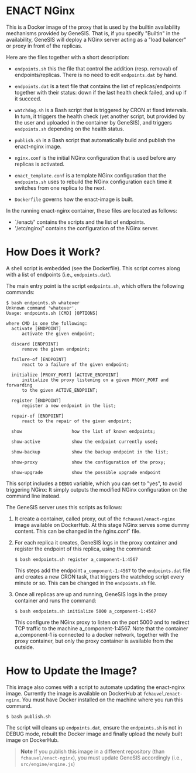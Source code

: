 # ENACT NGinx 

This is a Docker image of the proxy that is used by the builtin
availability mechanisms provided by GeneSIS. That is, if you specify
"Builtin" in the availability, GeneSIS will deploy a NGinx server
acting as a "load balancer" or proxy in front of the replicas.

 
Here are the files together with a short description:

 * `endpoints.sh` this the file that control the addition
   (resp. removal) of endpoints/replicas. There is no need to edit
   `endpoints.dat` by hand.
   
 * `endpoints.dat` is a text file that contains the list of
   replicas/endpoints together with their status: down if the last
   health check failed, and up if it succeed.
   
 * `watchdog.sh` is a Bash script that is triggered by CRON at fixed
   intervals. In turn, it triggers the health check (yet another
   script, but provided by the user and uploaded in the container by
   GeneSIS), and triggers `endpoints.sh` depending on the health
   status.
   
 * `publish.sh` is a Bash script that automatically build and publish
   the enact-nginx image.
   
 * `nginx.conf` is the initial NGinx configuration that is used before
   any replicas is activated.
   
 * `enact_template.conf` is a template NGinx configuration that the
   `endpoints.sh` uses to rebuild the NGinx configuration each time it
   switches from one replica to the next.

 * `Dockerfile` governs how the enact-image is built.


In the running enact-nginx container, these files are located as
follows:

 - `/enact/' contains the scripts and the list of endpoints.
 - '/etc/nginx/' contains the configuration of the NGinx server.


# How Does it Work?
A shell script is embedded (see the Dockerfile). This script comes
along with a list of endpoints (i.e., `endpoints.dat`).

The main entry point is the script `endpoints.sh`, which offers the
following commands:

```console
$ bash endpoints.sh whatever
Unknown command 'whatever'.
Usage: endpoints.sh [CMD] [OPTIONS]

where CMD is one the following: 
  activate [ENDPOINT]
      activate the given endpoint;

  discard [ENDPOINT]
      remove the given endpoint;

  failure-of [ENDPOINT]
      react to a failure of the given endpoint;

  initialize [PROXY_PORT] [ACTIVE_ENDPOINT]
      initialize the proxy listening on a given PROXY_PORT and forwarding
      to the given ACTIVE_ENDPOINT;

  register [ENDPOINT]
      register a new endpoint in the list;

  repair-of [ENDPOINT]
      react to the repair of the given endpoint;

  show                   how the list of known endpoints;

  show-active            show the endpoint currently used;

  show-backup            show the backup endpoint in the list;

  show-proxy             show the configuration of the proxy;

  show-upgrade           show the possible upgrade endpoint
```

This script includes a `DEBUG` variable, which you can set to "yes",
to avoid triggering NGinx: It simply outputs the modified NGinx
configuration on the command line instead.

The GeneSIS server uses this scripts as follows:

1. It create a container, called proxy, out of the `fchauvel/enact-nginx` image
   available on DockerHub. At this stage NGinx serves some dummy
   content. This can be changed in the ǹginx.conf` file.
   
2. For each replica it creates, GeneSIS logs in the proxy container
   and register the endpoint of this replica, using the command:
   ```console
   $ bash endpoints.sh register a_component-1:4567
   ```
   
   This steps add the endpoint `a_component-1:4567` to the
   `endpoints.dat` file and creates a new CRON task, that triggers the
   watchdog script every minute or so. This can be changed in the
   `endpoints.sh` file.
   
3. Once all replicas are up and running, GeneSIS logs in the proxy
   container and runs the command:
   ```console
   $ bash endpoints.sh initialize 5000 a_component-1:4567
   ```
   This configure the NGinx proxy to listen on the port 5000 and to
   redirect TCP traffic to the machine a_component-1:4567. Note that
   the container a_component-1 is connected to a docker network,
   together with the proxy container, but only the proxy container is
   available from the outside.


# How to Update the Image?
This image also comes with a script to automate updating the
enact-nginx image. Currently the image is available on DockerHub at
`fchauvel/enact-nginx`. You must have Docker installed on the machine
where you run this command.

```console
$ bash publish.sh
```

The script will cleans up `endpoints.dat`, ensure the `endpoints.sh`
is not in DEBUG mode, rebuilt the Docker image and finally upload the
newly built image on DockerHub.

> **Note** If you publish this image in a different repository (than
> `fchauvel/enact-nginx`), you must update GeneSIS accordingly (i.e.,
> `src/engine/engine.js`)
